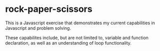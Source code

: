 # rock-paper-scissors

This is a Javascript exercise that demonstrates my current capabilities in Javascript and problem solving. 

These capabilites include, but are not limited to, variable and function declaration, as well as an understanding of loop functionality. 